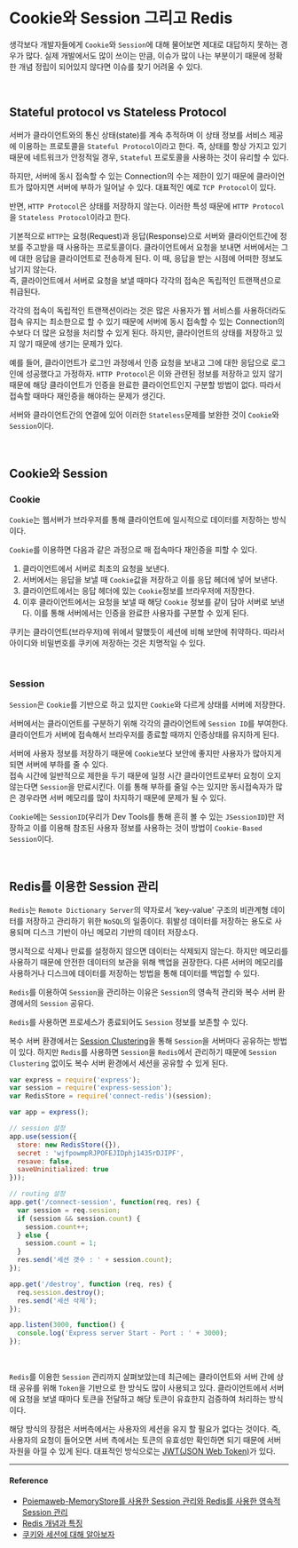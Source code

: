 # Cookie와 Session 그리고 Redis

생각보다 개발자들에게 `Cookie`와 `Session`에 대해 물어보면 제대로 대답하지 못하는 경우가 많다. 실제 개발에서도 많이 쓰이는 만큼, 이슈가 많이 나는 부분이기 때문에 정확한 개념 정립이 되어있지 않다면 이슈를 찾기 어려울 수 있다.

<br/>

## Stateful protocol vs Stateless Protocol

서버가 클라이언트와의 통신 상태(state)를 계속 추적하며 이 상태 정보를 서비스 제공에 이용하는 프로토콜을 `Stateful Protocol`이라고 한다. 즉, 상태를 항상 가지고 있기 때문에 네트워크가 안정적일 경우, `Stateful` 프로토콜을 사용하는 것이 유리할 수 있다.

하지만, 서버에 동시 접속할 수 있는 Connection의 수는 제한이 있기 때문에 클라이언트가 많아지면 서버에 부하가 일어날 수 있다. 대표적인 예로 `TCP Protocol`이 있다.

반면, `HTTP Protocol`은 상태를 저장하지 않는다. 이러한 특성 때문에 `HTTP Protocol`을 `Stateless Protocol`이라고 한다.

기본적으로 `HTTP`는 요청(Request)과 응답(Response)으로 서버와 클라이언트간에 정보를 주고받을 때 사용하는 프로토콜이다. 클라이언트에서 요청을 보내면 서버에서는 그에 대한 응답을 클라이언트로 전송하게 된다. 이 때, 응답을 받는 시점에 어떠한 정보도 남기지 않는다. <br/> 즉, 클라이언트에서 서버로 요청을 보낼 때마다 각각의 접속은 독립적인 트랜잭션으로 취급된다.

각각의 접속이 독립적인 트랜잭션이라는 것은 많은 사용자가 웹 서비스를 사용하더라도 접속 유지는 최소한으로 할 수 있기 때문에 서버에 동시 접속할 수 있는 Connection의 수보다 더 많은 요청을 처리할 수 있게 된다. 하지만, 클라이언트의 상태를 저장하고 있지 않기 때문에 생기는 문제가 있다.

예를 들어, 클라이언트가 로그인 과정에서 인증 요청을 보내고 그에 대한 응답으로 로그인에 성공했다고 가정하자. `HTTP Protocol`은 이와 관련된 정보를 저장하고 있지 않기 때문에 해당 클라이언트가 인증을 완료한 클라이언트인지 구분할 방법이 없다. 따라서 접속할 때마다 재인증을 해야하는 문제가 생긴다.

서버와 클라이언트간의 연결에 있어 이러한 `Stateless`문제를 보완한 것이 `Cookie`와 `Session`이다.

<br/>

## Cookie와 Session

### Cookie

`Cookie`는 웹서버가 브라우저를 통해 클라이언트에 일시적으로 데이터를 저장하는 방식이다.

`Cookie`를 이용하면 다음과 같은 과정으로 매 접속마다 재인증을 피할 수 있다.

1. 클라이언트에서 서버로 최초의 요청을 보낸다.
2. 서버에서는 응답을 보낼 때 `Cookie`값을 저장하고 이를 응답 헤더에 넣어 보낸다.
3. 클라이언트에서는 응답 헤더에 있는 `Cookie`정보를 브라우저에 저장한다.
4. 이후 클라이언트에서는 요청을 보낼 때 해당 `Cookie` 정보를 같이 담아 서버로 보낸다. 이를 통해 서버에서는 인증을 완료한 사용자를 구분할 수 있게 된다.

쿠키는 클라이언트(브라우저)에 위에서 말했듯이 세션에 비해 보안에 취약하다. 따라서 아이디와 비밀번호를 쿠키에 저장하는 것은 치명적일 수 있다.

<br/>

### Session

`Session`은 `Cookie`를 기반으로 하고 있지만 `Cookie`와 다르게 상태를 서버에 저장한다.

서버에서는 클라이언트를 구분하기 위해 각각의 클라이언트에 `Session ID`를 부여한다. 클라이언트가 서버에 접속해서 브라우저를 종료할 때까지 인증상태를 유지하게 된다.

서버에 사용자 정보를 저장하기 때문에 `Cookie`보다 보안에 좋지만 사용자가 많아지게 되면 서버에 부하를 줄 수 있다.<br/>접속 시간에 일반적으로 제한을 두기 때문에 일정 시간 클라이언트로부터 요청이 오지 않는다면 `Session`을 만료시킨다. 이를 통해 부하를 줄일 수는 있지만 동시접속자가 많은 경우라면 서버 메모리를 많이 차지하기 때문에 문제가 될 수 있다.

`Cookie`에는 `SessionID`(우리가 Dev Tools를 통해 흔히 볼 수 있는 `JSessionID`)만 저장하고 이를 이용해 참조된 사용자 정보를 사용하는 것이 방법이 `Cookie-Based Session`이다.

<br/>

## Redis를 이용한 Session 관리

`Redis`는 `Remote Dictionary Server`의 약자로서 'key-value' 구조의 비관계형 데이터를 저장하고 관리하기 위한 `NoSQL`의 일종이다. 휘발성 데이터를 저장하는 용도로 사용되며 디스크 기반이 아닌 메모리 기반의 데이터 저장소다.

명시적으로 삭제나 만료를 설정하지 않으면 데이터는 삭제되지 않는다. 하지만 메모리를 사용하기 때문에 안전한 데이터의 보관을 위해 백업을 권장한다. 다른 서버의 메모리를 사용하거나 디스크에 데이터를 저장하는 방법을 통해 데이터를 백업할 수 있다.

`Redis`를 이용하여 `Session`을 관리하는 이유은 `Session`의 영속적 관리와 복수 서버 환경에서의 `Session` 공유다.

`Redis`를 사용하면 프로세스가 종료되어도 `Session` 정보를 보존할 수 있다.

복수 서버 환경에서는 [Session Clustering](https://github.com/Im-D/Dev-Docs/blob/master/Network/%EB%A1%9C%EB%93%9C%EB%B0%B8%EB%9F%B0%EC%8B%B1%20%26%20%ED%81%B4%EB%9F%AC%EC%8A%A4%ED%84%B0%EB%A7%81.md/#%EC%84%B8%EC%85%98-%ED%81%B4%EB%9F%AC%EC%8A%A4%ED%84%B0%EB%A7%81)을 통해 `Session`을 서버마다 공유하는 방법이 있다. 하지만 `Redis`를 사용하면 `Session`을 `Redis`에서 관리하기 때문에 `Session Clustering` 없이도 복수 서버 환경에서 세션을 공유할 수 있게 된다.

```js
var express = require('express');
var session = require('express-session');
var RedisStore = require('connect-redis')(session);

var app = express();

// session 설정
app.use(session({
  store: new RedisStore({}),
  secret : 'wjfpowmpRJPOFEJIDphj1435rDJIPF',
  resave: false,
  saveUninitialized: true
}));

// routing 설정
app.get('/connect-session', function(req, res) {
  var session = req.session;
  if (session && session.count) {
    session.count++;
  } else {
    session.count = 1;
  }
  res.send('세션 갯수 : ' + session.count);
});

app.get('/destroy', function (req, res) {
  req.session.destroy();
  res.send('세션 삭제');
});

app.listen(3000, function() {
  console.log('Express server Start - Port : ' + 3000);
});
```

<br/>

`Redis`를 이용한 `Session` 관리까지 살펴보았는데 최근에는 클라이언트와 서버 간에 상태 공유를 위해 `Token`을 기반으로 한 방식도 많이 사용되고 있다. 클라이언트에서 서버에 요청을 보낼 때마다 토큰을 전달하고 해당 토큰이 유효한지 검증하여 처리하는 방식이다.

해당 방식의 장점은 서버측에서는 사용자의 세션을 유지 할 필요가 없다는 것이다. 즉, 사용자의 요청이 들어오면 서버 측에서는 토큰의 유효성만 확인하면 되기 때문에 서버 자원을 아낄 수 있게 된다. 대표적인 방식으로는 [JWT(JSON Web Token)](https://velopert.com/2389)가 있다.

---

#### Reference

- [Poiemaweb-MemoryStore를 사용한 Session 관리와 Redis를 사용한 영속적 Session 관리](https://poiemaweb.com/express-session-handling)
- [Redis 개념과 특징](https://goodgid.github.io/Redis/)
- [쿠키와 세션에 대해 알아보자](https://cinabrosite.wordpress.com/2017/01/24/cookie_session/)
